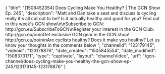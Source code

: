 {
    "title": "[1508452354] Does Cycling Make You Healthy? | The GCN Show Ep. 245",
    "description": "Matt and Dan take a seat and discuss is cycling really it's all cut out to be? Is it actually healthy and good for you? Find out in this week's GCN show\n\nSubscribe to GCN: http:\/\/gcn.eu\/SubscribeToGCN\nRegister your interest in the GCN Club: http:\/\/gcn.eu\/on\nGet exclusive GCN gear in the GCN shop!  http:\/\/gcn.eu\/oo\n\nAre cyclists healthy? Does it make you healthy? Let us know your thoughts in the comments below ",
    "channelid": "123179145",
    "videoid": "123178876",
    "date_created": "1505845554",
    "date_modified": "1508373171",
    "type": "captivate",
    "layout": "channelVideo",
    "url": "\/gcn-channel\/does-cycling-make-you-healthy-the-gcn-show-ep-245\/123179145-123178876"
}